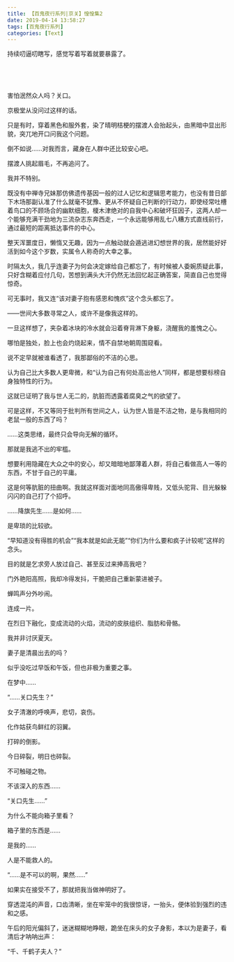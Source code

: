```yaml
---
title: 【百鬼夜行系列|京关】惶惶集2
date: 2019-04-14 13:58:27
tags: [百鬼夜行系列]
categories: [Text]
---
```


<p>持续叨逼叨瞎写，感觉写着写着就要暴露了。</p> 
<p>&nbsp;</p> 
<p>&nbsp;</p> 
<p>害怕泯然众人吗？关口。</p> 
<p>京极堂从没问过这样的话。</p> 
<p>只是有时，穿着黑色和服外套，染了晴明桔梗的摆渡人会抬起头，由黑暗中显出形貌，突兀地开口问我这个问题。</p> 
<p>倒不如说……对我而言，藏身在人群中还比较安心吧。</p> 
<p>摆渡人挑起眉毛，不再追问了。</p> 
<p>我并不特别。</p> 
<p>既没有中禅寺兄妹那仿佛遗传基因一般的过人记忆和逻辑思考能力，也没有昔日部下木场那副认准了什么就毫不犹豫、更从不怀疑自己判断的行动力，即使经常吐槽着鸟口的不顾场合的幽默细胞，榎木津绝对的自我中心和破坏狂因子，这两人却一个能够充满干劲地为三流杂志东奔西走，一个永远能够用乱七八糟方式直线前行，通过最短的距离抵达事件的中心。</p> 
<p>整天浑噩度日，懒惰又无趣，因为一点触动就会遁逃进幻想世界的我，居然能好好活到如今这个岁数，实属令人称奇的大幸之事。</p> 
<p>时隔太久，我几乎连妻子为何会决定嫁给自己都忘了，有时候被人委婉质疑此事，只好含糊着应付几句，苦想到满头大汗仍然无法回忆起正确答案，简直自己也觉得惊奇。</p> 
<p>可无事时，我又连“该对妻子抱有感恩和愧疚”这个念头都忘了。</p> 
<p>——世间大多数寻常之人，或许不是像我这样的。</p> 
<p>一旦这样想了，夹杂着冰块的冷水就会沿着脊背淋下身躯，浇醒我的羞愧之心。</p> 
<p>哪怕是独处，脸上也会灼烧起来，情不自禁地朝周围窥看。</p> 
<p>说不定早就被谁看透了，我那鄙俗的不洁的心思。</p> 
<p>认为自己比大多数人更卑微，和“认为自己有何处高出他人”同样，都是想要标榜自身独特性的行为。</p> 
<p>这就已证明了我与世人无二的，肮脏而透露着腐臭之气的欲望了。</p> 
<p>可是这样，不又等同于批判所有世间之人，认为世人皆是不洁之物，是与我相同的老鼠一般的东西了吗？</p> 
<p>……这类思绪，最终只会导向无解的循环。</p> 
<p>那就是我逃不出的牢槛。</p> 
<p>想要利用隐藏在大众之中的安心，却又暗暗地鄙薄着人群，将自己看做高人一等的东西，不甘于自己的平庸。</p> 
<p>这是何等肮脏的扭曲啊。我就这样面对面地同高傲得卑贱，又低头驼背、目光躲躲闪闪的自己打了个招呼。</p> 
<p>……降旗先生……是如何……</p> 
<p>是卑琐的比较欲。</p> 
<p>“早知道没有得胜的机会”“我本就是如此无能”“你们为什么要和疯子计较呢”这样的念头。</p> 
<p>目的就是乞求旁人放过自己、甚至反过来捧高我吧？</p> 
<p>门外艳阳高照，我却冷得发抖，干脆把自己重新蒙进被子。</p> 
<p>蝉鸣声分外吵闹。</p> 
<p>连成一片。</p> 
<p>在烈日下融化，变成流动的火焰，流动的皮肤组织、脂肪和骨骼。</p> 
<p>我并非讨厌夏天。</p> 
<p>妻子是清晨出去的吗？</p> 
<p>似乎没吃过早饭和午饭，但也非极为重要之事。</p> 
<p>在梦中……</p> 
<p>“……关口先生？”</p> 
<p>女子清澈的呼唤声，悲切，哀伤。</p> 
<p>化作姑获鸟鲜红的羽翼。</p> 
<p>打碎的倒影。</p> 
<p>今日碎裂，明日也碎裂。</p> 
<p>不可触碰之物。</p> 
<p>不该深入的东西……</p> 
<p>“关口先生……”</p> 
<p>为什么不能向箱子里看？</p> 
<p>箱子里的东西是……</p> 
<p>是我的……</p> 
<p>人是不能救人的。</p> 
<p>“……是不可以的啊，果然……”</p> 
<p>如果实在接受不了，那就把我当做神明好了。</p> 
<p>穿透混沌的声音，口齿清晰，坐在牢笼中的我很惊讶，一抬头，便体验到强烈的违和之感。</p> 
<p>午后的阳光偏斜了，迷迷糊糊地睁眼，跪坐在床头的女子身影，本以为是妻子，看清后才呐呐出声：</p> 
<p>“千、千鹤子夫人？”</p> 
<p>&nbsp;</p>